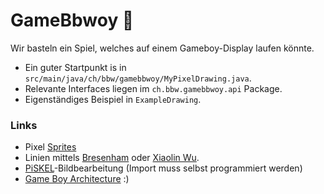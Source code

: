 # GameBbwoy 👾

Wir basteln ein Spiel, welches auf einem Gameboy-Display laufen könnte.

- Ein guter Startpunkt is in `src/main/java/ch/bbw/gamebbwoy/MyPixelDrawing.java`.
- Relevante Interfaces liegen im `ch.bbw.gamebbwoy.api` Package.
- Eigenständiges Beispiel in `ExampleDrawing`.

### Links
- Pixel [Sprites](https://de.wikipedia.org/wiki/Sprite_(Computergrafik))
- Linien mittels [Bresenham](https://de.wikipedia.org/wiki/Bresenham-Algorithmus) oder [Xiaolin Wu](https://de.wikipedia.org/wiki/Xiaolin_Wus_Linien-Algorithmus).
- [PiSKEL](https://www.piskelapp.com)-Bildbearbeitung (Import muss selbst programmiert werden)
- [Game Boy Architecture](https://www.retroreversing.com/gameboy/) :)
